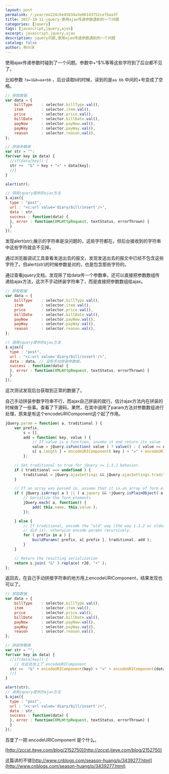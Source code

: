 ```yaml
---
layout: post
permalink: /:year/ea124c6e45834a3e86143752cef6aa3f
title: 2017-10-11-jquery-使用ajax传递参数遇到的一个问题
categories: [jquery]
tags: [javascript,jquery,ajax]
excerpt: javascript,jquery,ajax
description: jquery问题,使用ajax传递参数遇到的一个问题
catalog: false
author: 林兴洋
---
```


使用ajax传递参数时碰到了一个问题。参数中+^$%等等这些字符到了后台都不见了。

比如参数 `?a=1&b=aa+bb` ，后台读取b的时候，读到的是`aa bb` 中间的+号变成了空格。

```javascript
// 获取数据
var data = {
  	billType	: selector.billType.val(), 
  	item	 	: selector.item.val(), 
  	price 		: selector.price.val(), 
  	billDate 	: selector.billDate.val(),
  	payNow	 	: selector.payNow.val(),
  	payWay 		: selector.payWay.val(),
  	reason 		: selector.reason.val(),
};

// 拼装参数串
var str = "";
for(var key in data) {
  //if(data[key]) {
  str +=  "&" + key + "=" + data[key];
  //}
}

alert(str);

// 调用jquery提供的ajax方法
$.ajax({
  type : "post",
  url : "<c:url value='diary/bill/insert'/>",
  data : str,
  success : function(data) {
  }, error : function(XMLHttpRequest, textStatus, errorThrown) {
  }
});

```

发现alert(str);展示的字符串是没问题的，这些字符都在。但后台接收到的字符串中这些字符就会不见掉。

通过浏览器调试工具查看发送出去的报文，发现发送出去的报文中已经不包含这些字符了。但alert(str)的时候参数是对的，也是包含那些字符的。

通过查看jquery文档，发现除了给data传一个参数串，还可以直接把参数数组传递给ajax方法，这次不手动拼装字符串了，而是直接把参数数组给ajax。

```javascript
// 获取数据
var data = {
  	billType	: selector.billType.val(), 
  	item	 	: selector.item.val(), 
  	price 		: selector.price.val(), 
  	billDate 	: selector.billDate.val(),
  	payNow	 	: selector.payNow.val(),
  	payWay 		: selector.payWay.val(),
  	reason 		: selector.reason.val(),
};

// 调用jquery提供的ajax方法
$.ajax({
  type : "post",
  url : "<c:url value='diary/bill/insert'/>",
  data : data, // 没有手动拼装参数串。
  success : function(data) {
  }, error : function(XMLHttpRequest, textStatus, errorThrown) {
  }
});

```

这次测试发现后台获取到正常的数据了。

自己手动拼装参数字符串不行，而ajax自己拼装的就行。估计ajax方法内在拼装的时候做了一些事。查看了下源码，果然，在其中调用了param方法对参数数组进行处理，原来是有这个encodeURIComponent这个起了作用。

```javascript
jQuery.param = function( a, traditional ) {
	var prefix,
		s = [],
		add = function( key, value ) {
			// If value is a function, invoke it and return its value
			value = jQuery.isFunction( value ) ? value() : ( value == null ? "" : value );
			s[ s.length ] = encodeURIComponent( key ) + "=" + encodeURIComponent( value );
		};

	// Set traditional to true for jQuery <= 1.3.2 behavior.
	if ( traditional === undefined ) {
		traditional = jQuery.ajaxSettings && jQuery.ajaxSettings.traditional;
	}

	// If an array was passed in, assume that it is an array of form elements.
	if ( jQuery.isArray( a ) || ( a.jquery && !jQuery.isPlainObject( a ) ) ) {
		// Serialize the form elements
		jQuery.each( a, function() {
			add( this.name, this.value );
		});

	} else {
		// If traditional, encode the "old" way (the way 1.3.2 or older
		// did it), otherwise encode params recursively.
		for ( prefix in a ) {
			buildParams( prefix, a[ prefix ], traditional, add );
		}
	}

	// Return the resulting serialization
	return s.join( "&" ).replace( r20, "+" );
};
```

返回去，在自己手动拼接字符串的地方用上encodeURIComponent，结果发现也可以了。

```javascript
// 获取数据
var data = {
  	billType	: selector.billType.val(), 
  	item	 	: selector.item.val(), 
  	price 		: selector.price.val(), 
  	billDate 	: selector.billDate.val(),
  	payNow	 	: selector.payNow.val(),
  	payWay 		: selector.payWay.val(),
  	reason 		: selector.reason.val(),
};

// 拼装参数串
var str = "";
for(var key in data) {
  //if(data[key]) {
    // 在此处加上了 encodeURIComponent
  str +=  "&" + encodeURIComponent(key) + "=" + encodeURIComponent(data[key]);
  //}
}

alert(str);
// 调用jquery提供的ajax方法
$.ajax({
  type : "post",
  url : "<c:url value='diary/bill/insert'/>",
  data : str,
  success : function(data) {
  }, error : function(XMLHttpRequest, textStatus, errorThrown) {
  }
});
```

百度了一把 encodeURIComponent 是个什么。

[http://zccst.iteye.com/blog/2152750](http://zccst.iteye.com/blog/2152750)

这篇讲的不错[http://www.cnblogs.com/season-huang/p/3439277.html](http://www.cnblogs.com/season-huang/p/3439277.html)